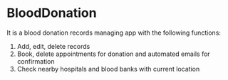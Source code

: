 # BloodDonation
It is a blood donation records managing app with the following functions:
1) Add, edit, delete records
2) Book, delete appointments for donation and automated emails for confirmation
3) Check nearby hospitals and blood banks with current location
